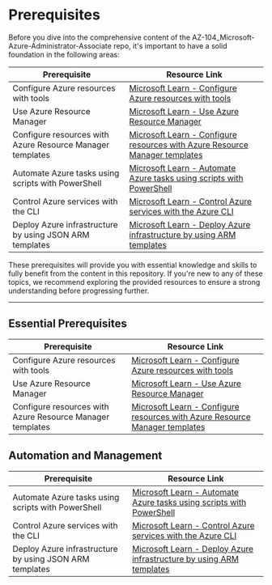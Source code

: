 # Prerequisites

Before you dive into the comprehensive content of the AZ-104_Microsoft-Azure-Administrator-Associate repo, it's important to have a solid foundation in the following areas:

| Prerequisite                                          | Resource Link                                  |
|-------------------------------------------------------|-----------------------------------------------|
| Configure Azure resources with tools                  | [Microsoft Learn - Configure Azure resources with tools](https://docs.microsoft.com/learn/modules/configure-infrastructure-tools/) |
| Use Azure Resource Manager                            | [Microsoft Learn - Use Azure Resource Manager](https://docs.microsoft.com/learn/modules/intro-to-azure-resource-manager/) |
| Configure resources with Azure Resource Manager templates | [Microsoft Learn - Configure resources with Azure Resource Manager templates](https://docs.microsoft.com/learn/modules/choose-the-right-azure-services/) |
| Automate Azure tasks using scripts with PowerShell   | [Microsoft Learn - Automate Azure tasks using scripts with PowerShell](https://docs.microsoft.com/learn/modules/automate-azure-tasks-with-powershell/) |
| Control Azure services with the CLI                   | [Microsoft Learn - Control Azure services with the Azure CLI](https://docs.microsoft.com/learn/modules/control-azure-services-with-cli/) |
| Deploy Azure infrastructure by using JSON ARM templates | [Microsoft Learn - Deploy Azure infrastructure by using ARM templates](https://docs.microsoft.com/learn/modules/deploy-azure-resource-manager-templates/) |

These prerequisites will provide you with essential knowledge and skills to fully benefit from the content in this repository. If you're new to any of these topics, we recommend exploring the provided resources to ensure a strong understanding before progressing further.

--------

## Essential Prerequisites

| Prerequisite                                          | Resource Link                                  |
|-------------------------------------------------------|-----------------------------------------------|
| Configure Azure resources with tools                  | [Microsoft Learn - Configure Azure resources with tools](https://docs.microsoft.com/learn/modules/configure-infrastructure-tools/) |
| Use Azure Resource Manager                            | [Microsoft Learn - Use Azure Resource Manager](https://docs.microsoft.com/learn/modules/intro-to-azure-resource-manager/) |
| Configure resources with Azure Resource Manager templates | [Microsoft Learn - Configure resources with Azure Resource Manager templates](https://docs.microsoft.com/learn/modules/choose-the-right-azure-services/) |

## Automation and Management

| Prerequisite                                          | Resource Link                                  |
|-------------------------------------------------------|-----------------------------------------------|
| Automate Azure tasks using scripts with PowerShell   | [Microsoft Learn - Automate Azure tasks using scripts with PowerShell](https://docs.microsoft.com/learn/modules/automate-azure-tasks-with-powershell/) |
| Control Azure services with the CLI                   | [Microsoft Learn - Control Azure services with the Azure CLI](https://docs.microsoft.com/learn/modules/control-azure-services-with-cli/) |
| Deploy Azure infrastructure by using JSON ARM templates | [Microsoft Learn - Deploy Azure infrastructure by using ARM templates](https://docs.microsoft.com/learn/modules/deploy-azure-resource-manager-templates/) |
